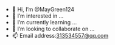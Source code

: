 - 👋 Hi, I’m @MayGreen124
- 👀 I’m interested in ...
- 🌱 I’m currently learning ...
- 💞️ I’m looking to collaborate on ...
- 📫 Email address:313534557@qq.com

<!---
MayGreen124/MayGreen124 is a ✨ special ✨ repository because its `README.md` (this file) appears on your GitHub profile.
You can click the Preview link to take a look at your changes.
--->
